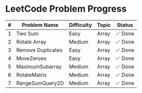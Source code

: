 #  LeetCode Problem Progress

| #  | Problem Name       | Difficulty | Topic   | Status | 
|----|--------------------|------------|---------|--------|
| 1  | Two Sum            | Easy       | Array   | ✅ Done |
| 2  | Rotate Array       | Medium     | Array   | ✅ Done |      
| 3  | Remove Duplicates  | Easy       | Array   | ✅ Done |
| 4  | MoveZeroes         | Easy       | Array   | ✅ Done |
| 5  | MaximumSubarray    | Medium     | Array   | ✅ Done |
| 6  | RotateMatrix       | Medium     | Array   | ✅ Done | 
| 7  | RangeSumQuery2D    | Medium     | Array   | ✅ Done |

